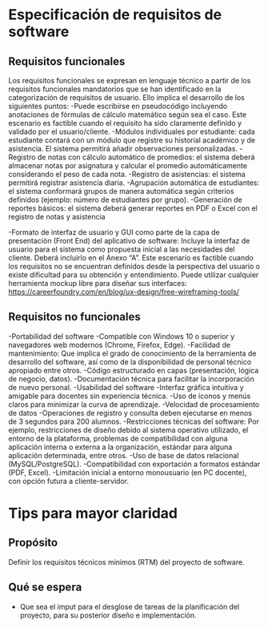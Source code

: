 # Especificación de requisitos de software

## Requisitos funcionales
Los requisitos funcionales se expresan en lenguaje técnico a partir de los requisitos funcionales mandatorios que se han identificado en la categorización de requisitos de usuario.
Ello implica el desarrollo de los siguientes puntos:
-Puede escribirse en pseudocódigo incluyendo anotaciones de fórmulas de cálculo matemático según sea el caso. Este escenario es factible cuando el requisito ha sido claramente definido y validado
  por el usuario/cliente.
  -Módulos individuales por estudiante: cada estudiante contará con un módulo que registre su historial académico y de asistencia. El sistema permitirá añadir observaciones personalizadas.
  -Registro de notas con cálculo automático de promedios: el sistema deberá almacenar notas por asignatura y calcular el promedio automáticamente considerando el peso de cada nota.
  -Registro de asistencias: el sistema permitirá registrar asistencia diaria.
  -Agrupación automática de estudiantes: el sistema conformará grupos de manera automática según criterios definidos (ejemplo: número de estudiantes por grupo).
  -Generación de reportes básicos: el sistema deberá generar reportes en PDF o Excel con el registro de notas y asistencia

-Formato de interfaz de usuario y GUI como parte de la capa de presentación (Front End) del aplicativo de software: Incluye la interfaz de usuario para el sistema como propuesta inicial a las necesidades
  del cliente. Deberá incluirlo en el Anexo “A”. Este escenario es factible cuando los requisitos no se encuentran definidos desde la perspectiva del usuario o existe dificultad para su obtención y entendimiento.
  Puede utilizar cualquier herramienta mockup libre para diseñar sus interfaces: https://careerfoundry.com/en/blog/ux-design/free-wireframing-tools/
  
## Requisitos no funcionales
-Portabilidad del software
  -Compatible con Windows 10 o superior y navegadores web modernos (Chrome, Firefox, Edge).
-Facilidad de mantenimiento: Que implica el grado de conocimiento de la herramienta de desarrollo del software, así como de la disponibilidad de personal técnico apropiado entre otros.
  -Código estructurado en capas (presentación, lógica de negocio, datos).
  -Documentación técnica para facilitar la incorporación de nuevo personal.
-Usabilidad del software
  -Interfaz gráfica intuitiva y amigable para docentes sin experiencia técnica.
  -Uso de íconos y menús claros para minimizar la curva de aprendizaje.
-Velocidad de procesamiento de datos
  -Operaciones de registro y consulta deben ejecutarse en menos de 3 segundos para 200 alumnos.
-Restricciones técnicas del software: Por ejemplo, restricciones de diseño debido al sistema operativo utilizado, el entorno de la plataforma, problemas de compatibilidad con alguna aplicación interna o
  externa a la organización, estándar para alguna aplicación determinada, entre otros.
-Uso de base de datos relacional (MySQL/PostgreSQL).
-Compatibilidad con exportación a formatos estándar (PDF, Excel).
-Limitación inicial a entorno monousuario (en PC docente), con opción futura a cliente-servidor.


# Tips para mayor claridad
## Propósito
Definir los requisitos técnicos mínimos (RTM) del proyecto de software.

## Qué se espera
- Que sea el imput para el desglose de tareas de la planificación del proyecto, para su posterior diseño e implementación.

